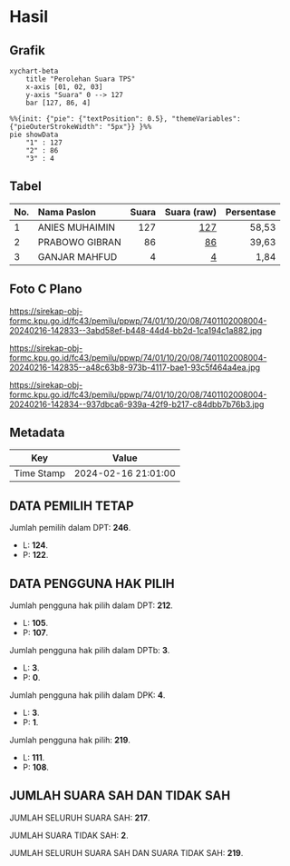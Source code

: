 # Hasil

## Grafik

```mermaid
xychart-beta
    title "Perolehan Suara TPS"
    x-axis [01, 02, 03]
    y-axis "Suara" 0 --> 127
    bar [127, 86, 4]
```

```mermaid
%%{init: {"pie": {"textPosition": 0.5}, "themeVariables": {"pieOuterStrokeWidth": "5px"}} }%%
pie showData
    "1" : 127
    "2" : 86
    "3" : 4
```

## Tabel

| No. | Nama Paslon    | Suara | Suara (raw) | Persentase |
|:--- |:-------------- | -----:| -----------:| ----------:|
| 1   | ANIES MUHAIMIN | 127   | [127][p-1]  | 58,53      |
| 2   | PRABOWO GIBRAN | 86    | [86][p-2]   | 39,63      |
| 3   | GANJAR MAHFUD  | 4     | [4][p-3]    | 1,84       |


[p-1]: https://github.com/gigit-pemilu/pemilu-2024-74-sulawesi-tenggara/blob/main/pilpres/hitung-suara/sub/74-sulawesi-tenggara/sub/01-kolaka/sub/10-wolo/sub/2008-tolowe-ponrewaru/sub/004-tps/sub/paslon-1.txt
[p-2]: https://github.com/gigit-pemilu/pemilu-2024-74-sulawesi-tenggara/blob/main/pilpres/hitung-suara/sub/74-sulawesi-tenggara/sub/01-kolaka/sub/10-wolo/sub/2008-tolowe-ponrewaru/sub/004-tps/sub/paslon-2.txt
[p-3]: https://github.com/gigit-pemilu/pemilu-2024-74-sulawesi-tenggara/blob/main/pilpres/hitung-suara/sub/74-sulawesi-tenggara/sub/01-kolaka/sub/10-wolo/sub/2008-tolowe-ponrewaru/sub/004-tps/sub/paslon-3.txt

## Foto C Plano

https://sirekap-obj-formc.kpu.go.id/fc43/pemilu/ppwp/74/01/10/20/08/7401102008004-20240216-142833--3abd58ef-b448-44d4-bb2d-1ca194c1a882.jpg

https://sirekap-obj-formc.kpu.go.id/fc43/pemilu/ppwp/74/01/10/20/08/7401102008004-20240216-142835--a48c63b8-973b-4117-bae1-93c5f464a4ea.jpg

https://sirekap-obj-formc.kpu.go.id/fc43/pemilu/ppwp/74/01/10/20/08/7401102008004-20240216-142834--937dbca6-939a-42f9-b217-c84dbb7b76b3.jpg


## Metadata

| Key        | Value               |
| ---------- | ------------------- |
| Time Stamp | 2024-02-16 21:01:00 |


## DATA PEMILIH TETAP

Jumlah pemilih dalam DPT: **246**.
 * L: **124**.
 * P: **122**.

## DATA PENGGUNA HAK PILIH

Jumlah pengguna hak pilih dalam DPT: **212**.
 * L: **105**.
 * P: **107**.

Jumlah pengguna hak pilih dalam DPTb: **3**.
 * L: **3**.
 * P: **0**.

Jumlah pengguna hak pilih dalam DPK: **4**.
 * L: **3**.
 * P: **1**.

Jumlah pengguna hak pilih: **219**.
 * L: **111**.
 * P: **108**.

## JUMLAH SUARA SAH DAN TIDAK SAH

JUMLAH SELURUH SUARA SAH: **217**.

JUMLAH SUARA TIDAK SAH: **2**.

JUMLAH SELURUH SUARA SAH DAN SUARA TIDAK SAH: **219**.


